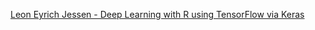 [Leon Eyrich Jessen - Deep Learning with R using TensorFlow via Keras](http://rpubs.com/leonjessen/whyR_2018)